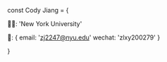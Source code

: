 const Cody Jiang = {
  
  👨‍🎓: 'New York University'
  
  📧: {
    email: 'zj2247@nyu.edu'
    wechat: 'zlxy200279'
  }
  
}
